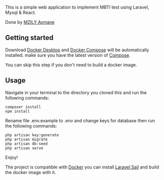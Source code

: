 This is a simple web application to implement MBTI test using Laravel, Mysql & React.

Done by [MZILY Aymane](mailto:aymane.mzily@gmail.com)

## Getting started

Download [Docker Desktop](https://www.docker.com/products/docker-desktop) and [Docker Compose](https://docs.docker.com/compose) will be automatically installed. make sure you have the latest version of [Compose](https://docs.docker.com/compose/install/).

You can skip this step if you don't need to build a docker image.

## Usage

Navigate in your terminal to the directory you cloned this and run the following commands:

```
composer install
npm install
```

Rename file .env.example to .env and change keys for database then run the following commands:

```
php artisan key:generate
php artisan migrate
php artisan db:seed
php artisan serve
```

Enjoy!

The project is compatible with [Docker](https://www.docker.com/) you can install [Laravel Sail](https://laravel.com/docs/8.x/sail#installing-sail-into-existing-applications) and build the docker image with it.

